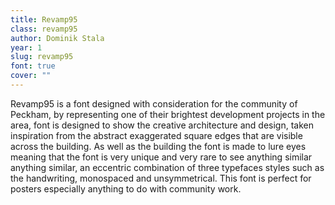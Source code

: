 ```yaml
---
title: Revamp95
class: revamp95
author: Dominik Stala
year: 1
slug: revamp95
font: true
cover: ""
---
```


Revamp95 is a font designed with consideration for the community of Peckham, by representing one of their brightest development projects in the area, font is designed to show the creative architecture and design, taken inspiration from the abstract exaggerated square edges that are visible across the building. As well as the building the font is made to lure eyes meaning that the font is very unique and very rare to see anything similar anything similar, an eccentric combination of three typefaces styles such as the handwriting, monospaced and unsymmetrical. This font is perfect for posters especially anything to do with community work.
